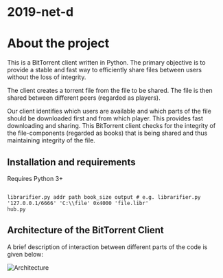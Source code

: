 # 2019-net-d

#  About the project

This is a BitTorrent client written in Python. The primary objective is to provide a stable and fast way to efficiently share files between users without the loss of integrity. <br/>

The client creates a torrent file from the file to be shared. The file is then shared between different peers (regarded as players). <br/>
 
Our client identifies which users are available and which parts of the file should be downloaded first and from which player. This provides fast downloading and sharing. This BitTorrent client checks for the integrity of the file-components (regarded as books) that is being shared and thus maintaining integrity of the file. 

## Installation and requirements

Requires Python 3+
```

librarifier.py addr path book_size output # e.g. librarifier.py '127.0.0.1/6666' 'C:\\file' 0x4000 'file.libr'
hub.py
```


## Architecture of the BitTorrent Client

A brief description of interaction between different parts of the code is given below:

![Architecture](https://github.com/robinredX/ProjectBittorrent/blob/master/code_architecture.jpg)










